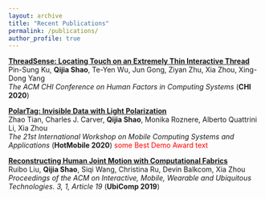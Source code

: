 ```yaml
---
layout: archive
title: "Recent Publications"
permalink: /publications/
author_profile: true
---
```


<b>[ThreadSense: Locating Touch on an Extremely Thin Interactive Thread](https://dl.acm.org/doi/abs/10.1145/3313831.3376779)</b> <br>
 Pin-Sung Ku, <b>Qijia Shao</b>, Te-Yen Wu, Jun Gong, Ziyan Zhu, Xia Zhou, Xing-Dong Yang <br>
<i>The ACM CHI Conference on Human Factors in Computing Systems</i> (<b>CHI 2020</b>)

<b>[PolarTag: Invisible Data with Light Polarization](https://dl.acm.org/doi/abs/10.1145/3376897.3377854)</b> <br>
 Zhao Tian, Charles J. Carver, <b>Qijia Shao</b>, Monika Roznere, Alberto Quattrini Li, Xia Zhou <br>
<i>The 21st International Workshop on Mobile Computing Systems and Applications</i> (<b>HotMobile 2020</b>)
<span style="color:red">some Best Demo Award text</span>


<b>[Reconstructing Human Joint Motion with Computational Fabrics](https://dl.acm.org/doi/10.1145/3314406)</b> <br>
 Ruibo Liu, <b>Qijia Shao</b>, Siqi Wang, Christina Ru, Devin Balkcom, Xia Zhou<br>
<i>Proceedings of the ACM on Interactive, Mobile, Wearable and Ubiquitous Technologies. 3, 1, Article 19</i> (<b>UbiComp 2019</b>)



